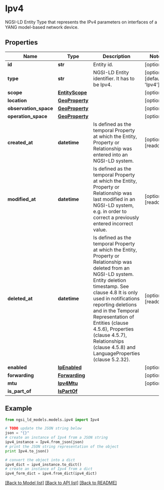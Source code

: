 # Ipv4

NGSI-LD Entity Type that represents the IPv4 parameters on interfaces of a YANG model-based network device. 

## Properties
Name | Type | Description | Notes
------------ | ------------- | ------------- | -------------
**id** | **str** | Entity id.  | [optional] 
**type** | **str** | NGSI-LD Entity identifier. It has to be Ipv4. | [optional] [default to 'Ipv4']
**scope** | [**EntityScope**](EntityScope.md) |  | [optional] 
**location** | [**GeoProperty**](GeoProperty.md) |  | [optional] 
**observation_space** | [**GeoProperty**](GeoProperty.md) |  | [optional] 
**operation_space** | [**GeoProperty**](GeoProperty.md) |  | [optional] 
**created_at** | **datetime** | Is defined as the temporal Property at which the Entity, Property or Relationship was entered into an NGSI-LD system.  | [optional] [readonly] 
**modified_at** | **datetime** | Is defined as the temporal Property at which the Entity, Property or Relationship was last modified in an NGSI-LD system, e.g. in order to correct a previously entered incorrect value.  | [optional] [readonly] 
**deleted_at** | **datetime** | Is defined as the temporal Property at which the Entity, Property or Relationship was deleted from an NGSI-LD system.  Entity deletion timestamp. See clause 4.8 It is only used in notifications reporting deletions and in the Temporal Representation of Entities (clause 4.5.6), Properties (clause 4.5.7), Relationships (clause 4.5.8) and LanguageProperties (clause 5.2.32).  | [optional] [readonly] 
**enabled** | [**IpEnabled**](IpEnabled.md) |  | [optional] 
**forwarding** | [**Forwarding**](Forwarding.md) |  | [optional] 
**mtu** | [**Ipv4Mtu**](Ipv4Mtu.md) |  | [optional] 
**is_part_of** | [**IsPartOf**](IsPartOf.md) |  | 

## Example

```python
from ngsi_ld_models.models.ipv4 import Ipv4

# TODO update the JSON string below
json = "{}"
# create an instance of Ipv4 from a JSON string
ipv4_instance = Ipv4.from_json(json)
# print the JSON string representation of the object
print Ipv4.to_json()

# convert the object into a dict
ipv4_dict = ipv4_instance.to_dict()
# create an instance of Ipv4 from a dict
ipv4_form_dict = ipv4.from_dict(ipv4_dict)
```
[[Back to Model list]](../README.md#documentation-for-models) [[Back to API list]](../README.md#documentation-for-api-endpoints) [[Back to README]](../README.md)


